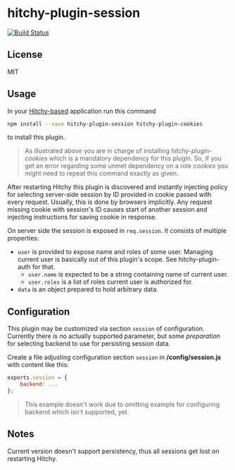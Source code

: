 # hitchy-plugin-session

[![Build Status](https://travis-ci.org/hitchyjs/plugin-session.svg?branch=master)](https://travis-ci.org/hitchyjs/plugin-session)

## License

MIT

## Usage

In your [Hitchy-based]() application run this command

```bash
npm install --save hitchy-plugin-session hitchy-plugin-cookies
```

to install this plugin. 

> As illustrated above you are in charge of installing _hitchy-plugin-cookies_ which is a mandatory dependency for this plugin. So, if you get an error regarding some unmet dependency on a role _cookies_ you might need to repeat this command exactly as given.

After restarting Hitchy this plugin is discovered and instantly injecting policy for selecting server-side session by ID provided in cookie passed with every request. Usually, this is done by browsers implicitly. Any request missing cookie with session's ID causes start of another session and injecting instructions for saving cookie in response.

On server side the session is exposed in `req.session`. It consists of multiple properties:

* `user` is provided to expose name and roles of some user. Managing current user is basically out of this plugin's scope. See hitchy-plugin-auth for that.
  * `user.name` is expected to be a string containing name of current user.
  * `user.roles` is a list of roles current user is authorized for.
* `data` is an object prepared to hold arbitrary data.

## Configuration

This plugin may be customized via section `session` of configuration. Currently there is no actually supported parameter, but some _preparation_ for selecting backend to use for persisting session data.

Create a file adjusting configuration section `session` in **<your-project>/config/session.js** with content like this:

```javascript
exports.session = {
	backend: ...
};
```

> This example doesn't work due to omitting example for configuring backend which isn't supported, yet.

## Notes

Current version doesn't support persistency, thus all sessions get lost on restarting Hitchy.
